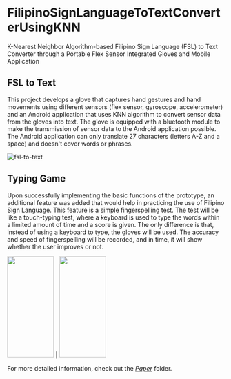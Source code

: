 # FilipinoSignLanguageToTextConverterUsingKNN
K-Nearest Neighbor Algorithm-based Filipino Sign Language (FSL) to Text Converter through a Portable Flex Sensor Integrated Gloves and Mobile Application

## FSL to Text 
This project develops a glove that captures hand gestures and hand movements using different sensors (flex sensor, gyroscope, accelerometer) and an Android application that uses KNN algorithm to convert sensor data from the gloves into text. The glove is equipped with a bluetooth module to make the transmission of sensor data to the Android application possible. The Android application can only translate 27 characters (letters A-Z and a space) and doesn't cover words or phrases.

![fsl-to-text](https://drive.google.com/uc?export=view&id=1JuUvFpgosPHrXR9oXwamkt5UbH66NYYt)

## Typing Game
Upon successfully implementing the basic functions of the prototype, an additional feature was added that would help in practicing the use of Filipino Sign Language. This feature is a simple fingerspelling test. The test will be like a touch-typing test, where a keyboard is used to type the words within a limited amount of time and a score is given. The only difference is that, instead of using a keyboard to type, the gloves will be used. The accuracy and speed of fingerspelling will be recorded, and in time, it will show whether the user improves or not.

<img src="https://drive.google.com/uc?export=view&id=1cjByZlytUxK06cdIB4rYw1jHOXWq2eEK" width="108" height="234"/> | <img src="https://drive.google.com/uc?export=view&id=1cg8Tmr0L00VWmH1tMVTmJ2UI2xovaHaM" width="108" height="234"/> 

For more detailed information, check out the [_*Paper*_](https://github.com/jvgcalites/FilipinoSignLanguageToTextConverterUsingKNN/tree/master/Paper) folder.